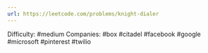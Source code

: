 ```yaml
---
url: https://leetcode.com/problems/knight-dialer
---
```


Difficulty: #medium
Companies: #box #citadel #facebook #google #microsoft #pinterest #twilio
